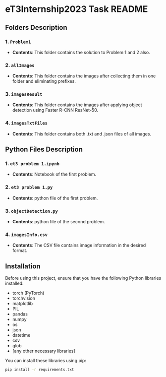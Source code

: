 # eT3Internship2023 Task README

## Folders Description

### 1. `Problem1`
- **Contents**: This folder contains the solution to Problem 1 and 2 also.

### 2. `allImages`
- **Contents**: This folder contains the images after collecting them in one folder and eliminating prefixes.

### 3. `imagesResult`
- **Contents**: This folder contains the images after applying object detection using Faster R-CNN ResNet-50.

### 4. `imagesTxtFiles`
- **Contents**: This folder contains both .txt and .json files of all images.

## Python Files Description
### 1. `et3 problem 1.ipynb`
- **Contents**: Notebook of the first problem.

### 2. `et3 problem 1.py`
- **Contents**: python file of the first problem.

### 3. `objectDetection.py`
- **Contents**: python file of the second problem.

### 4. `imagesInfo.csv`
- **Contents**: The CSV file contains image information in the desired format.
## Installation

Before using this project, ensure that you have the following Python libraries installed:

- torch (PyTorch)
- torchvision
- matplotlib
- PIL
- pandas
- numpy
- os
- json
- datetime
- csv
- glob
- [any other necessary libraries]

You can install these libraries using pip:

```bash
pip install -r requirements.txt
